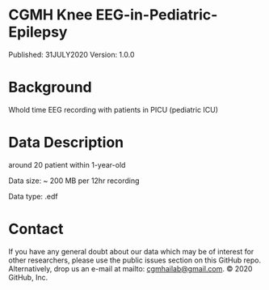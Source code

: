 # CGMH Knee EEG-in-Pediatric-Epilepsy

Published: 31JULY2020 Version: 1.0.0

# Background

Whold time EEG recording with patients in PICU (pediatric ICU)

# Data Description

around 20 patient within 1-year-old 

Data size: ~ 200 MB per 12hr recording

Data type: .edf

# Contact
If you have any general doubt about our data which may be of interest for other researchers, please use the public issues section on this GitHub repo. Alternatively, drop us an e-mail at mailto: cgmhailab@gmail.com. 
© 2020 GitHub, Inc.
